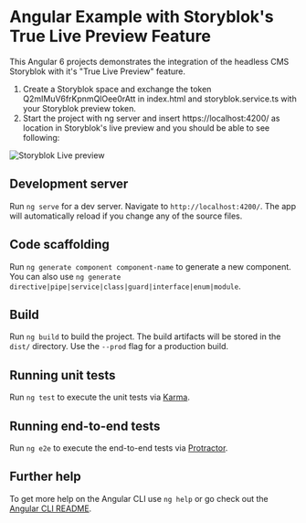 # Angular Example with Storyblok's True Live Preview Feature

This Angular 6 projects demonstrates the integration of the headless CMS Storyblok with it's "True Live Preview" feature.

1. Create a Storyblok space and exchange the token Q2mIMuV6frKpnmQlOee0rAtt in index.html and storyblok.service.ts with your Storyblok preview token.
2. Start the project with ng server and insert https://localhost:4200/ as location in Storyblok's live preview and you should be able to see following:

![Storyblok Live preview](https://monosnap.com/image/5aELVWTN4gbLyDihUkxRKK6GX6Jqzm.png)

## Development server

Run `ng serve` for a dev server. Navigate to `http://localhost:4200/`. The app will automatically reload if you change any of the source files.

## Code scaffolding

Run `ng generate component component-name` to generate a new component. You can also use `ng generate directive|pipe|service|class|guard|interface|enum|module`.

## Build

Run `ng build` to build the project. The build artifacts will be stored in the `dist/` directory. Use the `--prod` flag for a production build.

## Running unit tests

Run `ng test` to execute the unit tests via [Karma](https://karma-runner.github.io).

## Running end-to-end tests

Run `ng e2e` to execute the end-to-end tests via [Protractor](http://www.protractortest.org/).

## Further help

To get more help on the Angular CLI use `ng help` or go check out the [Angular CLI README](https://github.com/angular/angular-cli/blob/master/README.md).
